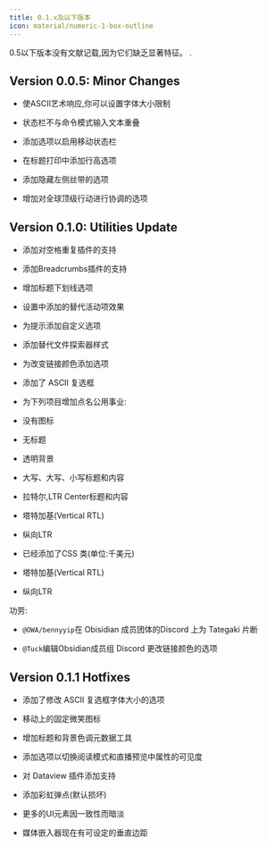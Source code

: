 ```yaml
---
title: 0.1.x及以下版本
icon: material/numeric-1-box-outline
---
```


0.5以下版本没有文献记载,因为它们缺乏显著特征。
.

## Version 0.0.5: Minor Changes

- 使ASCII艺术响应,你可以设置字体大小限制

- 状态栏不与命令模式输入文本重叠

- 添加选项以启用移动状态栏

- 在标题打印中添加行高选项

- 添加隐藏左侧丝带的选项

- 增加对全球顶级行动进行协调的选项

## Version 0.1.0: Utilities Update

- 添加对空格重复插件的支持

- 添加Breadcrumbs插件的支持

- 增加标题下划线选项

- 设置中添加的替代活动项效果

- 为提示添加自定义选项

- 添加替代文件探索器样式

- 为改变链接颜色添加选项

- 添加了 ASCII 复选框

- 为下列项目增加点名公用事业:

- 没有图标

- 无标题

- 透明背景

- 大写、大写、小写标题和内容

- 拉特尔,LTR Center标题和内容

- 塔特加基(Vertical RTL)

- 纵向LTR

- 已经添加了CSS 类(单位:千美元)

- 塔特加基(Vertical RTL)

- 纵向LTR

功劳:

- `@OWA/bennyyip`在 Obisidian 成员团体的Discord 上为 Tategaki 片断

- `@Tuck`编辑Obsidian成员组 Discord 更改链接颜色的选项

## Version 0.1.1 Hotfixes

- 添加了修改 ASCII 复选框字体大小的选项

- 移动上的固定微笑图标

- 增加标题和背景色调元数据工具

- 添加选项以切换阅读模式和直播预览中属性的可见度

- 对 Dataview 插件添加支持

- 添加彩虹弹点(默认损坏)

- 更多的UI元素因一致性而暗淡

- 媒体嵌入器现在有可设定的垂直边距

